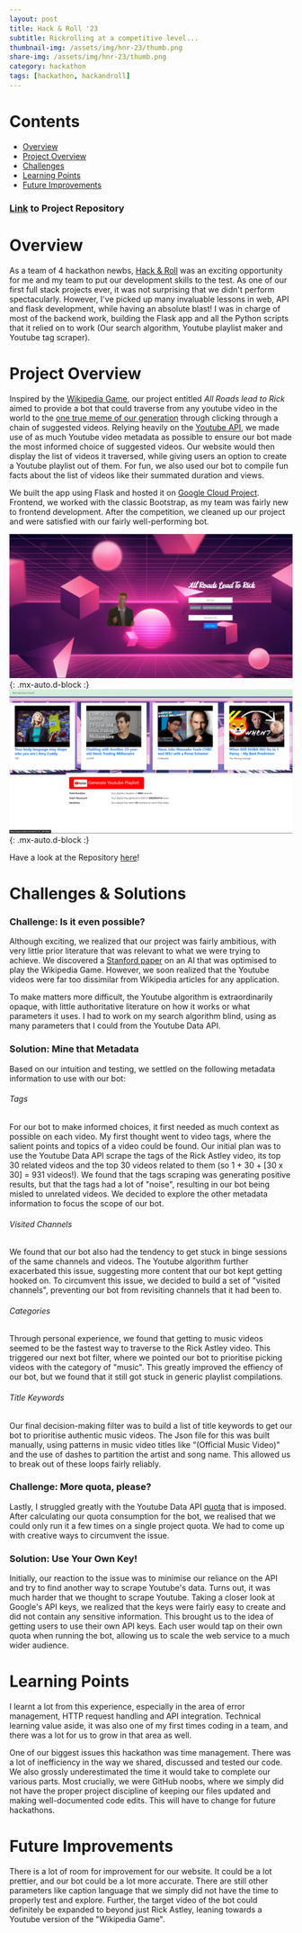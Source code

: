 ```yaml
---
layout: post
title: Hack & Roll '23
subtitle: Rickrolling at a competitive level...
thumbnail-img: /assets/img/hnr-23/thumb.png
share-img: /assets/img/hnr-23/thumb.png
category: hackathon
tags: [hackathon, hackandroll]
---
```


# Contents
- [Overview](#overview)
- [Project Overview](#project-overview)
- [Challenges](#challenges--solutions)
- [Learning Points](#learning-points)
- [Future Improvements](#future-improvements)

### [Link](https://github.com/rizzberry-pi/All-Roads-Lead-to-Rick) to Project Repository ###

# Overview

As a team of 4 hackathon newbs, [Hack & Roll](https://hacknroll.nushackers.org/) was an exciting opportunity for me and my team to put our development skills to the test. As one of our first full stack projects ever, it was not surprising that we didn't perform spectacularly. However, I've picked up many invaluable lessons in web, API and flask development, while having an absolute blast! I was in charge of most of the backend work, building the Flask app and all the Python scripts that it relied on to work (Our search algorithm, Youtube playlist maker and Youtube tag scraper).

# Project Overview

Inspired by the [Wikipedia Game](https://en.wikipedia.org/wiki/Wikipedia:Wiki_Game), our project entitled _All Roads lead to Rick_ aimed to provide a bot that could traverse from any youtube video in the world to the [one true meme of our generation](https://www.youtube.com/watch?v=dQw4w9WgXcQ&ab_channel=RickAstley) through clicking through a chain of suggested videos. Relying heavily on the [Youtube API](https://developers.google.com/youtube/v3), we made use of as much Youtube video metadata as possible to ensure our bot made the most informed choice of suggested videos. Our website would then display the list of videos it traversed, while giving users an option to create a Youtube playlist out of them. For fun, we also used our bot to compile fun facts about the list of videos like their summated duration and views.

We built the app using Flask and hosted it on [Google Cloud Project](https://cloud.google.com/). Frontend, we worked with the classic Bootstrap, as my team was fairly new to frontend development. After the competition, we cleaned up our project and were satisfied with our fairly well-performing bot. 

![Website Home](/assets/img/hnr-23/home.png){: .mx-auto.d-block :}
![Website Results](/assets/img/hnr-23/results.png){: .mx-auto.d-block :}

Have a look at the Repository [here](https://github.com/rizzberry-pi/All-Roads-Lead-to-Rick)!

# Challenges & Solutions

### Challenge: Is it even possible? ###

Although exciting, we realized that our project was fairly ambitious, with very little prior literature that was relevant to what we were trying to achieve. We discovered a [Stanford paper](https://cs229.stanford.edu/proj2015/309_report.pdf) on an AI that was optimised to play the Wikipedia Game. However, we soon realized that the Youtube videos were far too dissimilar from Wikipedia articles for any application.

To make matters more difficult, the Youtube algorithm is extraordinarily opaque, with little authoritative literature on how it works or what parameters it uses. I had to work on my search algorithm blind, using as many parameters that I could from the Youtube Data API.

### Solution: Mine that Metadata ###

Based on our intuition and testing, we settled on the following metadata information to use with our bot:

###### Tags ######

For our bot to make informed choices, it first needed as much context as possible on each video. My first thought went to video tags, where the salient points and topics of a video could be found. Our initial plan was to use the Youtube Data API scrape the tags of the Rick Astley video, its top 30 related videos and the top 30 videos related to them (so 1 + 30 + [30 x 30] = 931 videos!). We found that the tags scraping was generating positive results, but that the tags had a lot of "noise", resulting in our bot being misled to unrelated videos. We decided to explore the other metadata information to focus the scope of our bot.

###### Visited Channels ######

We found that our bot also had the tendency to get stuck in binge sessions of the same channels and videos. The Youtube algorithm further exacerbated this issue, suggesting more content that our bot kept getting hooked on. To circumvent this issue, we decided to build a set of "visited channels", preventing our bot from revisiting channels that it had been to.

###### Categories ######

Through personal experience, we found that getting to music videos seemed to be the fastest way to traverse to the Rick Astley video. This triggered our next bot filter, where we pointed our bot to prioritise picking videos with the category of "music". This greatly improved the effiency of our bot, but we found that it still got stuck in generic playlist compilations.

###### Title Keywords ######

Our final decision-making filter was to build a list of title keywords to get our bot to prioritise authentic music videos. The Json file for this was built manually, using patterns in music video titles like "(Official Music Video)" and the use of dashes to partition the artist and song name. This allowed us to break out of these loops fairly reliably.

### Challenge: More quota, please? ###

Lastly, I struggled greatly with the Youtube Data API [quota](https://developers.google.com/youtube/v3/determine_quota_cost) that is imposed. After calculating our quota consumption for the bot, we realised that we could only run it a few times on a single project quota. We had to come up with creative ways to circumvent the issue.

### Solution: Use Your Own Key! ###

Initially, our reaction to the issue was to minimise our reliance on the API and try to find another way to scrape Youtube's data. Turns out, it was much harder that we thought to scrape Youtube. Taking a closer look at Google's API keys, we realized that the keys were fairly easy to create and did not contain any sensitive information. This brought us to the idea of getting users to use their own API keys. Each user would tap on their own quota when running the bot, allowing us to scale the web service to a much wider audience.

# Learning Points

I learnt a lot from this experience, especially in the area of error management, HTTP request handling and API integration. Technical learning value aside, it was also one of my first times coding in a team, and there was a lot for us to grow in that area as well.

One of our biggest issues this hackathon was time management. There was a lot of inefficiency in the way we shared, discussed and tested our code. We also grossly underestimated the time it would take to complete our various parts. Most crucially, we were GitHub noobs, where we simply did not have the proper project discipline of keeping our files updated and making well-documented code edits. This will have to change for future hackathons.

# Future Improvements

There is a lot of room for improvement for our website. It could be a lot prettier, and our bot could be a lot more accurate. There are still other parameters like caption language that we simply did not have the time to properly test and explore. Further, the target video of the bot could definitely be expanded to beyond just Rick Astley, leaning towards a Youtube version of the "Wikipedia Game".

